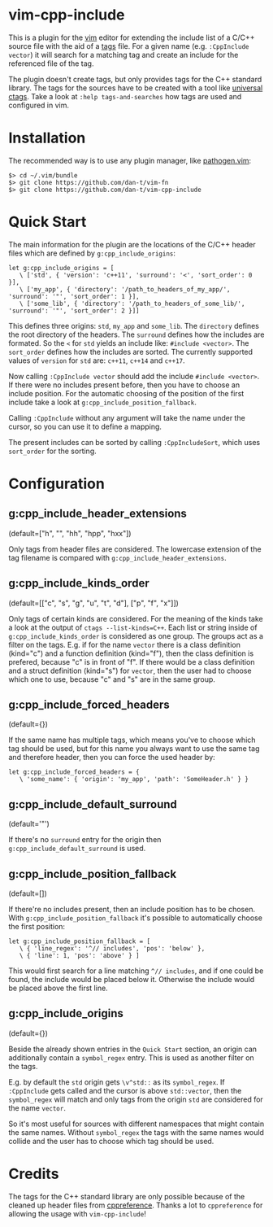 vim-cpp-include
===============

This is a plugin for the [vim](http://www.vim.org/) editor for extending the include
list of a C/C++ source file with the aid of a [tags](https://en.wikipedia.org/wiki/Ctags) file.
For a given name (e.g. `:CppInclude vector`) it will search for a matching tag and create an
include for the referenced file of the tag.

The plugin doesn't create tags, but only provides tags for the C++ standard library.
The tags for the sources have to be created with a tool like [universal ctags](https://github.com/universal-ctags/ctags).
Take a look at `:help tags-and-searches` how tags are used and configured in vim.

Installation
============

The recommended way is to use any plugin manager, like [pathogen.vim](<https://github.com/tpope/vim-pathogen/>):

    $> cd ~/.vim/bundle
    $> git clone https://github.com/dan-t/vim-fn
    $> git clone https://github.com/dan-t/vim-cpp-include

Quick Start
===========

The main information for the plugin are the locations of the C/C++ header files
which are defined by `g:cpp_include_origins`:

    let g:cpp_include_origins = [
       \ ['std', { 'version': 'c++11', 'surround': '<', 'sort_order': 0 }],
       \ ['my_app', { 'directory': '/path_to_headers_of_my_app/', 'surround': '"', 'sort_order': 1 }],
       \ ['some_lib', { 'directory': '/path_to_headers_of_some_lib/', 'surround': '"', 'sort_order': 2 }]]
 
This defines three origins: `std`, `my_app` and `some_lib`. The `directory` defines the root directory of
the headers. The `surround` defines how the includes are formated. So the `<` for `std` yields an include
like: `#include <vector>`. The `sort_order` defines how the includes are sorted. The currently supported
values of `version` for `std` are: `c++11`, `c++14` and `c++17`.

Now calling `:CppInclude vector` should add the include `#include <vector>`. If there were no includes present
before, then you have to choose an include position. For the automatic choosing of the position of the first include
take a look at `g:cpp_include_position_fallback`.

Calling `:CppInclude` without any argument will take the name under the cursor, so you can use it to define a mapping.

The present includes can be sorted by calling `:CppIncludeSort`, which uses `sort_order` for the sorting.

Configuration
=============

g:cpp_include_header_extensions
-------------------------------
(default=["h", "", "hh", "hpp", "hxx"])

Only tags from header files are considered. The lowercase extension of the tag filename is
compared with `g:cpp_include_header_extensions`.

g:cpp_include_kinds_order
-------------------------
(default=[["c", "s", "g", "u", "t", "d"], ["p", "f", "x"]])

Only tags of certain kinds are considered. For the meaning of the kinds take a look at
the output of `ctags --list-kinds=C++`. Each list or string inside of `g:cpp_include_kinds_order`
is considered as one group. The groups act as a filter on the tags. E.g. if for the name
`vector` there is a class definition (kind="c") and a function definition (kind="f"), then
the class definition is prefered, because "c" is in front of "f". If there would be a
class definition and a struct definition (kind="s") for `vector`, then the user had to
choose which one to use, because "c" and "s" are in the same group.

g:cpp_include_forced_headers
----------------------------
(default={})

If the same name has multiple tags, which means you've to choose which tag should be used, but
for this name you always want to use the same tag and therefore header, then you can force
the used header by:

    let g:cpp_include_forced_headers = { 
       \ 'some_name': { 'origin': 'my_app', 'path': 'SomeHeader.h' } }

g:cpp_include_default_surround
------------------------------
(default='"')

If there's no `surround` entry for the origin then `g:cpp_include_default_surround` is used.

g:cpp_include_position_fallback
-------------------------------
(default=[])

If there're no includes present, then an include position has to be chosen. With
`g:cpp_include_position_fallback` it's possible to automatically choose the first position:

    let g:cpp_include_position_fallback = [
       \ { 'line_regex': '^// includes', 'pos': 'below' },
       \ { 'line': 1, 'pos': 'above' } ]

This would first search for a line matching `^// includes`, and if one could be found, the
include would be placed below it. Otherwise the include would be placed above the first line.

g:cpp_include_origins
---------------------
(default={})

Beside the already shown entries in the `Quick Start` section, an origin can additionally contain
a `symbol_regex` entry. This is used as another filter on the tags.

E.g. by default the `std` origin gets `\v^std::` as its `symbol_regex`. If
`:CppInclude` gets called and the cursor is above `std::vector`, then the
`symbol_regex` will match and only tags from the origin `std` are considered
for the name `vector`.

So it's most useful for sources with different namespaces that might contain
the same names. Without `symbol_regex` the tags with the same names would
collide and the user has to choose which tag should be used.

Credits
=======

The tags for the C++ standard library are only possible because of the cleaned up header
files from [cppreference](https://cppreference.com). Thanks a lot to `cppreference` for allowing
the usage with `vim-cpp-include`!
